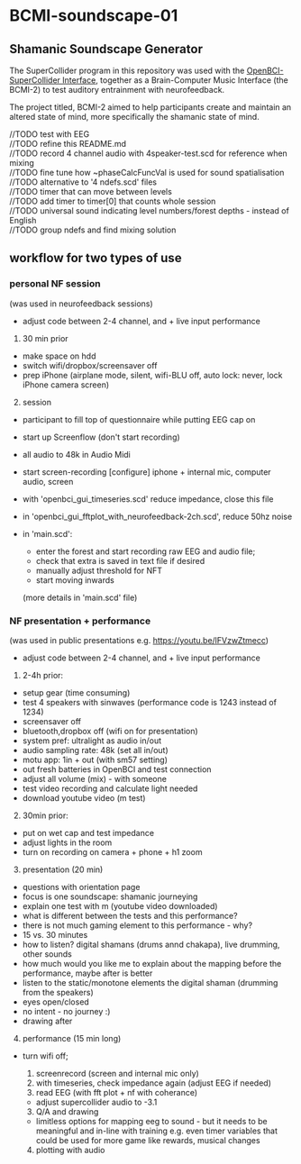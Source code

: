 # BCMI-soundscape-01
## Shamanic Soundscape Generator

The SuperCollider program in this repository was used with the [OpenBCI-SuperCollider Interface](https://github.com/krisztian-hofstadter-tedor/OpenBCI-SuperCollider), together as a Brain-Computer Music Interface (the BCMI-2) to test auditory entrainment with neurofeedback.

The project titled, BCMI-2 aimed to help participants create and maintain an altered state of mind, more specifically the shamanic state of mind.

//TODO test with EEG  
//TODO refine this README.md  
//TODO record 4 channel audio with 4speaker-test.scd for reference when mixing  
//TODO fine tune how ~phaseCalcFuncVal is used for sound spatialisation  
//TODO alternative to '4 ndefs.scd' files  
//TODO timer that can move between levels  
//TODO add timer to timer[0] that counts whole session  
//TODO universal sound indicating level numbers/forest depths - instead of English  
//TODO group ndefs and find mixing solution  

## workflow for two types of use

### personal NF session

(was used in neurofeedback sessions)

- adjust code between 2-4 channel, and + live input performance

1. 30 min prior
- make space on hdd
- switch wifi/dropbox/screensaver off
- prep iPhone (airplane mode, silent, wifi-BLU off, auto lock: never, lock iPhone camera screen)

2. session
- participant to fill top of questionnaire while putting EEG cap on
- start up Screenflow (don't start recording)
- all audio to 48k in Audio Midi
- start screen-recording [configure] iphone + internal mic, computer audio, screen
- with 'openbci_gui_timeseries.scd' reduce impedance, close this file
- in 'openbci_gui_fftplot_with_neurofeedback-2ch.scd', reduce 50hz noise
- in 'main.scd':
	- enter the forest and start recording raw EEG and audio file;
	- check that extra is saved in text file if desired
	- manually adjust threshold for NFT
	- start moving inwards

	(more details in 'main.scd' file)

### NF presentation + performance

(was used in public presentations e.g. https://youtu.be/lFVzwZtmecc)

- adjust code between 2-4 channel, and + live input performance

1. 2-4h prior:
- setup gear (time consuming)
- test 4 speakers with sinwaves (performance code is 1243 instead of 1234)
- screensaver off
- bluetooth,dropbox off (wifi on for presentation)
- system pref: ultralight as audio in/out
- audio sampling rate: 48k (set all in/out)
- motu app: 1in + out (with sm57 setting)
- out fresh batteries in OpenBCI and test connection
- adjust all volume (mix) - with someone
- test video recording and calculate light needed
- download youtube video (m test)

2. 30min prior:
- put on wet cap and test impedance
- adjust lights in the room
- turn on recording on camera + phone + h1 zoom

3. presentation (20 min)
- questions with orientation page
- focus is one soundscape: shamanic journeying
- explain one test with m (youtube video downloaded)
- what is different between the tests and this performance?
- there is not much gaming element to this performance - why?
- 15 vs. 30 minutes
- how to listen? digital shamans (drums annd chakapa), live drumming, other sounds
- how much would you like me to explain about the mapping before the performance, maybe after is better
- listen to the static/monotone elements the digital shaman (drumming from the speakers)
- eyes open/closed
- no intent - no journey :)
- drawing after


4. performance (15 min long)
- turn wifi off;
	1. screenrecord (screen and internal mic only)
	2. with timeseries, check impedance again (adjust EEG if needed)
	3. read EEG (with fft plot + nf with coherance)

	- adjust supercollider audio to -3.1

	3. Q/A and drawing

	- limitless options for mapping eeg to sound - but it needs to be meaningful and in-line with training e.g. even timer variables that could be used for more game like rewards, musical changes

	4. plotting with audio
